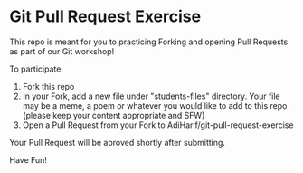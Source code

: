# Git Pull Request Exercise

This repo is meant for you to practicing Forking and opening Pull Requests as part of our Git workshop!

To participate:
1. Fork this repo
2. In your Fork, add a new file under "students-files" directory. Your file may be a meme, a poem or whatever you would like to add to this repo (please keep your content appropriate and SFW)
3. Open a Pull Request from your Fork to AdiHarif/git-pull-request-exercise

Your Pull Request will be aproved shortly after submitting.

Have Fun!